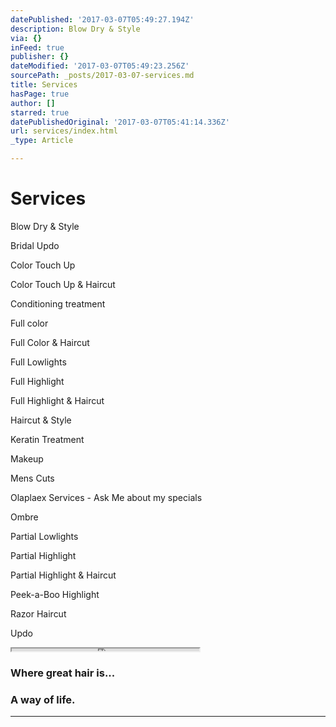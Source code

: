 ```yaml
---
datePublished: '2017-03-07T05:49:27.194Z'
description: Blow Dry & Style
via: {}
inFeed: true
publisher: {}
dateModified: '2017-03-07T05:49:23.256Z'
sourcePath: _posts/2017-03-07-services.md
title: Services
hasPage: true
author: []
starred: true
datePublishedOriginal: '2017-03-07T05:41:14.336Z'
url: services/index.html
_type: Article

---
```

# Services

Blow Dry & Style

Bridal Updo

Color Touch Up

Color Touch Up & Haircut

Conditioning treatment

Full color

Full Color & Haircut

Full Lowlights

Full Highlight

Full Highlight & Haircut

Haircut & Style

Keratin Treatment

Makeup

Mens Cuts

Olaplaex Services - Ask Me about my specials

Ombre

Partial Lowlights

Partial Highlight

Partial Highlight & Haircut

Peek-a-Boo Highlight

Razor Haircut

Updo

<iframe src="https://the-grid.github.io/ed-userhtml/?g=eJx9jr0KwjAUhXefItwHSBxFmgpSEKHo0MmppPG2DaZJyU2Jvr0VW0fX8_edTLE-YCuhj3HcC5FS4qR7vE_WaBNfXPtBVIvgOlFgqyYbuaLxeWgmMg6JZFVUt3IHLJpoUcLVzVlk9KvNjgodRgl1Y5V7QJ6ZoWMU9H_wcQGI86A6pPUIXnyqyxMfP8vKzrOrwfwX7XwC1vhwxyBhC0zkmVD55g0pnVQU" height="4" style=""></iframe>

### Where great hair is...

### A way of life.

---